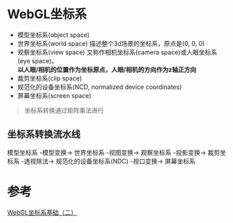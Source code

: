 # WebGL坐标系
- 模型坐标系(object space)
- 世界坐标系(world space)
描述整个3d场景的坐标系，原点是(0, 0, 0)
- 观察坐标系(view space)
又称作相机坐标系(camera space)或人眼坐标系(eye space)。   
**以人眼/相机的位置作为坐标原点，人眼/相机的方向作为z轴正方向**
- 裁剪坐标系(clip space)
- 规范化的设备坐标系(NCD, normalized device coordinates)
- 屏幕坐标系(screen space)
> 坐标系转换通过矩阵乘法进行
## 坐标系转换流水线
模型坐标系 -模型变换->
世界坐标系 -视图变换->
观察坐标系 -投影变换->
裁剪坐标系 -透视除法->
规范化的设备坐标系(NDC) -视口变换->
屏幕坐标系


# 参考
[WebGL坐标系基础（二）](https://juejin.cn/post/6937534801540808735)